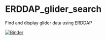 # ERDDAP_glider_search
Find and display glider data using ERDDAP 

[![Binder](https://mybinder.org/badge.svg)](https://mybinder.org/v2/gh/reproducible-notebooks/ERDDAP_glider_search/master?filepath=ERDDAPY_Intro_IOOS.ipynb)
